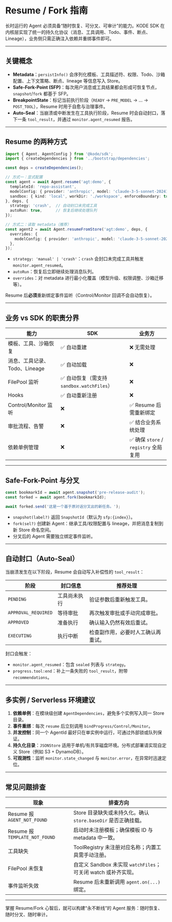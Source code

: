 # Resume / Fork 指南

长时运行的 Agent 必须具备“随时恢复、可分叉、可审计”的能力。KODE SDK 在内核层实现了统一的持久化协议（消息、工具调用、Todo、事件、断点、Lineage），业务侧只需正确注入依赖并重绑事件即可。

---

## 关键概念

- **Metadata**：`persistInfo()` 会序列化模板、工具描述符、权限、Todo、沙箱配置、上下文策略、断点、lineage 等信息写入 Store。
- **Safe-Fork-Point (SFP)**：每次用户消息或工具结果都会形成可恢复节点，`snapshot`/`fork` 都基于 SFP。
- **BreakpointState**：标记当前执行阶段（`READY` → `PRE_MODEL` → ... → `POST_TOOL`），Resume 时用于自愈与治理事件。
- **Auto-Seal**：当崩溃或中断发生在工具执行阶段，Resume 时会自动封口，落下一条 `tool_result`，并通过 `monitor.agent_resumed` 报告。

---

## Resume 的两种方式

```typescript
import { Agent, AgentConfig } from '@kode/sdk';
import { createDependencies } from '../bootstrap/dependencies';

const deps = createDependencies();

// 方式一：显式配置
const agent = await Agent.resume('agt:demo', {
  templateId: 'repo-assistant',
  modelConfig: { provider: 'anthropic', model: 'claude-3-5-sonnet-20241022', apiKey: process.env.ANTHROPIC_API_KEY! },
  sandbox: { kind: 'local', workDir: './workspace', enforceBoundary: true },
}, deps, {
  strategy: 'crash',  // 自动封口未完成工具
  autoRun: true,      // 恢复后继续处理队列
});

// 方式二：读取 metadata（推荐）
const agent2 = await Agent.resumeFromStore('agt:demo', deps, {
  overrides: {
    modelConfig: { provider: 'anthropic', model: 'claude-3-5-sonnet-20241022', apiKey: process.env.ANTHROPIC_API_KEY! },
  },
});
```

- `strategy: 'manual' | 'crash'`：`crash` 会封口未完成工具并触发 `monitor.agent_resumed`。
- `autoRun`：恢复后立即继续处理消息队列。
- `overrides`：对 metadata 进行最小化覆盖（模型升级、权限调整、沙箱迁移等）。

Resume 后**必须**重新绑定事件监听（Control/Monitor 回调不会自动恢复）。

---

## 业务 vs SDK 的职责分界

| 能力 | SDK | 业务方 |
| --- | --- | --- |
| 模板、工具、沙箱恢复 | ✅ 自动重建 | ❌ 无需处理 |
| 消息、工具记录、Todo、Lineage | ✅ 自动加载 | ❌ |
| FilePool 监听 | ✅ 自动恢复（需支持 `sandbox.watchFiles`） | ❌ |
| Hooks | ✅ 自动重新注册 | ❌ |
| Control/Monitor 监听 | ❌ | ✅ Resume 后需重新绑定 |
| 审批流程、告警 | ❌ | ✅ 结合业务系统处理 |
| 依赖单例管理 | ❌ | ✅ 确保 `store` / `registry` 全局复用 |

---

## Safe-Fork-Point 与分叉

```typescript
const bookmarkId = await agent.snapshot('pre-release-audit');
const forked = await agent.fork(bookmarkId);

await forked.send('这是一个基于原对话分叉出的新任务。');
```

- `snapshot(label?)` 返回 `SnapshotId`（默认为 `sfp:{index}`）。
- `fork(sel?)` 创建新 Agent：继承工具/权限配置与 lineage，并把消息复制到新 Store 命名空间。
- 分叉后的 Agent 需要独立绑定事件监听。

---

## 自动封口（Auto-Seal）

当崩溃发生在以下阶段，Resume 会自动写入补偿性的 `tool_result`：

| 阶段 | 封口信息 | 推荐处理 |
| --- | --- | --- |
| `PENDING` | 工具尚未执行 | 验证参数后重新触发工具。|
| `APPROVAL_REQUIRED` | 等待审批 | 再次触发审批或手动完成审批。|
| `APPROVED` | 准备执行 | 确认输入仍然有效后重试。|
| `EXECUTING` | 执行中断 | 检查副作用，必要时人工确认再重试。|

封口会触发：

- `monitor.agent_resumed`：包含 `sealed` 列表与 `strategy`。
- `progress.tool:end`：补上一条失败的 `tool_result`，附带 `recommendations`。

---

## 多实例 / Serverless 环境建议

1. **依赖单例**：在模块级创建 `AgentDependencies`，避免多个实例写入同一 Store 目录。
2. **事件重绑**：每次 `resume` 后立刻调用 `bindProgress/Control/Monitor`。
3. **并发控制**：同一个 AgentId 最好只在单实例中运行，可通过外部锁或队列保证。
4. **持久化目录**：`JSONStore` 适用于单机/有共享磁盘环境。分布式部署请实现自定义 Store（例如 S3 + DynamoDB）。
5. **可观测性**：监听 `monitor.state_changed` 与 `monitor.error`，在异常时迅速定位。

---

## 常见问题排查

| 现象 | 排查方向 |
| --- | --- |
| Resume 报 `AGENT_NOT_FOUND` | Store 目录缺失或未持久化。确认 `store.baseDir` 是否正确挂载。|
| Resume 报 `TEMPLATE_NOT_FOUND` | 启动时未注册模板；确保模板 ID 与 metadata 中一致。|
| 工具缺失 | ToolRegistry 未注册对应名称；内置工具需手动注册。|
| FilePool 未恢复 | 自定义 Sandbox 未实现 `watchFiles`；可关闭 watch 或补齐实现。|
| 事件监听失效 | Resume 后未重新调用 `agent.on(...)` 绑定。|

---

掌握 Resume/Fork 心智后，就可以构建“永不断线”的 Agent 服务：随时恢复、随时分叉、随时审计。
